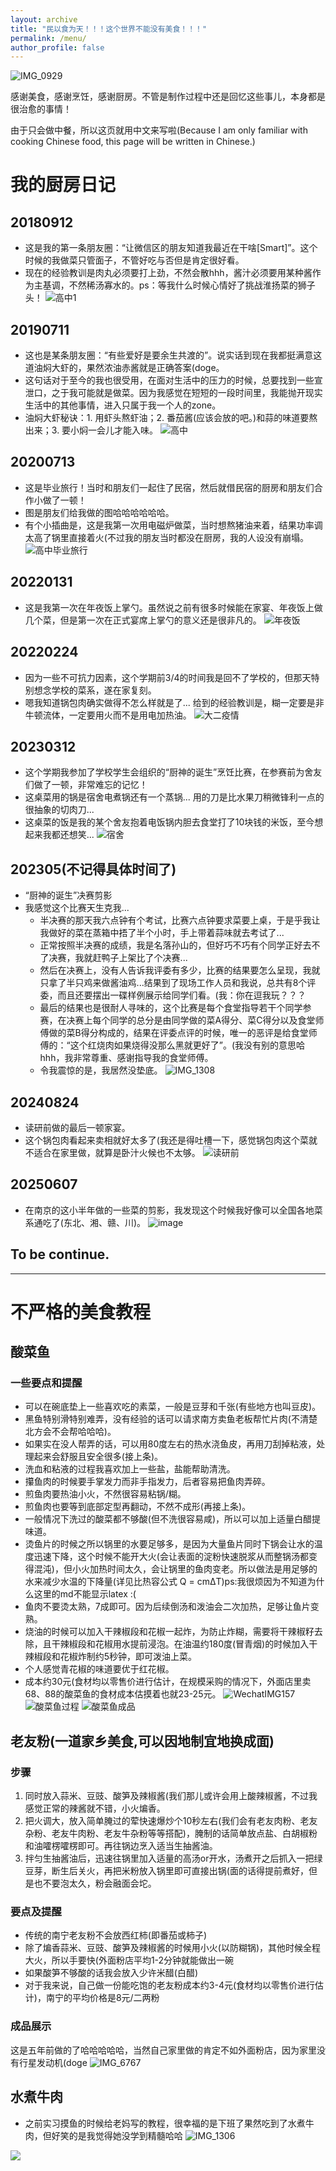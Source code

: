 ```yaml
---
layout: archive
title: "民以食为天！！！这个世界不能没有美食！！！"
permalink: /menu/
author_profile: false
---
```

![IMG_0929](https://github.com/user-attachments/assets/37e88b88-04d4-4471-a5f6-9e6e3b230eaf)

感谢美食，感谢烹饪，感谢厨房。不管是制作过程中还是回忆这些事儿，本身都是很治愈的事情！

由于只会做中餐，所以这页就用中文来写啦(Because I am only familiar with cooking Chinese food, this page will be written in Chinese.)
# 我的厨房日记
## 20180912 
- 这是我的第一条朋友圈：“让微信区的朋友知道我最近在干啥[Smart]”。这个时候的我做菜只管面子，不管好吃与否但是肯定很好看。
- 现在的经验教训是肉丸必须要打上劲，不然会散hhh，酱汁必须要用某种酱作为主基调，不然稀汤寡水的。ps：等我什么时候心情好了挑战淮扬菜的狮子头！
![高中1](https://github.com/user-attachments/assets/52cd13ac-7e1c-48b3-90d9-907cec51da6f)
## 20190711
- 这也是某条朋友圈：“有些爱好是要余生共渡的”。说实话到现在我都挺满意这道油焖大虾的，果然浓油赤酱就是正确答案(doge。
- 这句话对于至今的我也很受用，在面对生活中的压力的时候，总要找到一些宣泄口，之于我可能就是做菜。因为我感觉在短短的一段时间里，我能抛开现实生活中的其他事情，进入只属于我一个人的zone。
- 油焖大虾秘诀：1. 用虾头熬虾油；2. 番茄酱(应该会放的吧。)和蒜的味道要熬出来；3. 要小焖一会儿才能入味。
![高中](https://github.com/user-attachments/assets/fce3df19-dc76-4b7f-9472-ae16c4d8b8d1)

## 20200713
- 这是毕业旅行！当时和朋友们一起住了民宿，然后就借民宿的厨房和朋友们合作小做了一顿！
- 图是朋友们给我做的图哈哈哈哈哈哈。
- 有个小插曲是，这是我第一次用电磁炉做菜，当时想熬猪油来着，结果功率调太高了锅里直接着火(不过我的朋友当时都没在厨房，我的人设没有崩塌。
![高中毕业旅行](https://github.com/user-attachments/assets/79dc2f30-8109-4624-9e7a-a122882cc42d)
## 20220131
- 这是我第一次在年夜饭上掌勺。虽然说之前有很多时候能在家宴、年夜饭上做几个菜，但是第一次在正式宴席上掌勺的意义还是很非凡的。
![年夜饭](https://github.com/user-attachments/assets/b9ef7468-0c0b-4b7b-a44c-aebcf2f627b2)
## 20220224
- 因为一些不可抗力因素，这个学期前3/4的时间我是回不了学校的，但那天特别想念学校的菜系，遂在家复刻。
- 嗯我知道锅包肉确实做得不怎么样就是了... 给到的经验教训是，糊一定要是非牛顿流体，一定要用火而不是用电加热油。
![大二疫情](https://github.com/user-attachments/assets/b8ea1998-e3b9-4d61-905e-e37405025c9a)
## 20230312
- 这个学期我参加了学校学生会组织的“厨神的诞生”烹饪比赛，在参赛前为舍友们做了一顿，非常难忘的记忆！
- 这桌菜用的锅是宿舍电煮锅还有一个蒸锅... 用的刀是比水果刀稍微锋利一点的很抽象的切肉刀...
- 这桌菜的饭是我的某个舍友抱着电饭锅内胆去食堂打了10块钱的米饭，至今想起来我都还想笑...
![宿舍](https://github.com/user-attachments/assets/f5ffc05c-2807-4100-ba50-aee2c057b717)
## 202305(不记得具体时间了)
- “厨神的诞生”决赛剪影
- 我感觉这个比赛天生克我...
    - 半决赛的那天我六点钟有个考试，比赛六点钟要求菜要上桌，于是乎我让我做好的菜在蒸箱中捂了半个小时，手上带着蒜味就去考试了...
    - 正常按照半决赛的成绩，我是名落孙山的，但好巧不巧有个同学正好去不了决赛，我就赶鸭子上架比了个决赛...
    - 然后在决赛上，没有人告诉我评委有多少，比赛的结果要怎么呈现，我就只拿了半只鸡来做酱油鸡...结果到了现场工作人员和我说，总共有8个评委，而且还要摆出一碟样例展示给同学们看。(我：你在逗我玩？？？
    - 最后的结果也是很耐人寻味的，这个比赛是每个食堂指导若干个同学参赛，在决赛上每个同学的总分是由同学做的菜A得分、菜C得分以及食堂师傅做的菜B得分构成的，结果在评委点评的时候，唯一的恶评是给食堂师傅的：“这个红烧肉如果烧得没那么黑就更好了”。(我没有别的意思哈hhh，我非常尊重、感谢指导我的食堂师傅。
    - 令我震惊的是，我居然没垫底。
![IMG_1308](https://github.com/user-attachments/assets/69a26698-0abc-46f7-aed5-ba2aa91b565f)
## 20240824
- 读研前做的最后一顿家宴。
- 这个锅包肉看起来卖相就好太多了(我还是得吐槽一下，感觉锅包肉这个菜就不适合在家里做，就算是卧汁火候也不太够。
![读研前](https://github.com/user-attachments/assets/4d305aa2-3d7b-4393-a1f9-49da03af6dca)
## 20250607
- 在南京的这小半年做的一些菜的剪影，我发现这个时候我好像可以全国各地菜系通吃了(东北、湘、赣、川)。
![image](https://github.com/user-attachments/assets/abe96514-a641-4c66-981a-9dd1a0ce0c7d)
## To be continue.

---
# 不严格的美食教程
## 酸菜鱼
### 一些要点和提醒
- 可以在碗底垫上一些喜欢吃的素菜，一般是豆芽和千张(有些地方也叫豆皮)。
- 黑鱼特别滑特别难弄，没有经验的话可以请求南方卖鱼老板帮忙片肉(不清楚北方会不会帮哈哈哈)。
- 如果实在没人帮弄的话，可以用80度左右的热水浇鱼皮，再用刀刮掉粘液，处理起来会舒服且安全很多(接上条)。
- 洗血和粘液的过程我喜欢加上一些盐，盐能帮助清洗。
- 攥鱼肉的时候要手掌发力而非手指发力，后者容易把鱼肉弄碎。
- 煎鱼肉要热油小火，不然很容易粘锅/糊。
- 煎鱼肉也要等到底部定型再翻动，不然不成形(再接上条)。
- 一般情况下洗过的酸菜都不够酸(但不洗很容易咸)，所以可以加上适量白醋提味道。
- 烫鱼片的时候之所以锅里的水要足够多，是因为大量鱼片同时下锅会让水的温度迅速下降，这个时候不能开大火(会让表面的淀粉快速脱浆从而整锅汤都变得混沌)，但小火加热时间太久，会让锅里的鱼肉变老。所以做法是用足够的水来减少水温的下降量(详见比热容公式 Q = cmΔT)ps:我很烦因为不知道为什么这里的md不能显示latex :(
- 鱼肉不要烫太熟，7成即可。因为后续倒汤和泼油会二次加热，足够让鱼片变熟。
- 烧油的时候可以加入干辣椒段和花椒一起炸，为防止炸糊，需要将干辣椒籽去除，且干辣椒段和花椒用水提前浸泡。在油温约180度(冒青烟)的时候加入干辣椒段和花椒炸制约5秒钟，即可泼油上菜。
- 个人感觉青花椒的味道要优于红花椒。
- 成本约30元(食材均以零售价进行估计，在规模采购的情况下，外面店里卖68、88的酸菜鱼的食材成本估摸着也就23-25元。
![WechatIMG157](https://github.com/user-attachments/assets/91b4a237-a537-45c4-805c-57719ebcba07)
![酸菜鱼过程](https://github.com/user-attachments/assets/1b214892-7b17-4f3c-ab43-99b765607e82)
![酸菜鱼成品](https://github.com/user-attachments/assets/9a6c2d5c-a49b-4ac8-9d77-78b0b797d444)

## 老友粉(一道家乡美食,可以因地制宜地换成面)
### 步骤
1. 同时放入蒜米、豆豉、酸笋及辣椒酱(我们那儿或许会用上酸辣椒酱，不过我感觉正常的辣酱就不错，小火煸香。
2. 把火调大，放入简单腌过的荤快速爆炒个10秒左右(我们会有老友肉粉、老友杂粉、老友牛肉粉、老友牛杂粉等等搭配)，腌制的话简单放点盐、白胡椒粉和油嚯楞嚯楞即可。再往锅边烹入适当生抽酱油。
3. 拌匀生抽酱油后，迅速往锅里加入适量的高汤or开水，汤煮开之后抓入一把绿豆芽，断生后关火，再把米粉放入锅里即可直接出锅(面的话得提前煮好，但是也不要泡太久，粉会融面会坨。

### 要点及提醒
- 传统的南宁老友粉不会放西红柿(即番茄或柿子)
- 除了煸香蒜米、豆豉、酸笋及辣椒酱的时候用小火(以防糊锅)，其他时候全程大火，所以手要快(外面粉店平均1-2分钟就能做出一碗
- 如果酸笋不够酸的话我会放入少许米醋(白醋)
- 对于我来说，自己做一份能吃饱的老友粉成本约3-4元(食材均以零售价进行估计)，南宁的平均价格是8元/二两粉


### 成品展示
这是五年前做的了哈哈哈哈哈，当然自己家里做的肯定不如外面粉店，因为家里没有行星发动机(doge
![IMG_6767](https://github.com/user-attachments/assets/657294bf-4ab6-4165-9599-952362b7f340)

## 水煮牛肉
- 之前实习摸鱼的时候给老妈写的教程，很幸福的是下班了果然吃到了水煮牛肉，但好笑的是我觉得她没学到精髓哈哈
![IMG_1306](https://github.com/user-attachments/assets/e39b8bb6-6b42-4541-b3f1-c9533a09b6ed)



<img src="https://user-images.githubusercontent.com/543384/192227995-fdb3a693-2f68-4dc4-b9bd-06053066322f.png">
